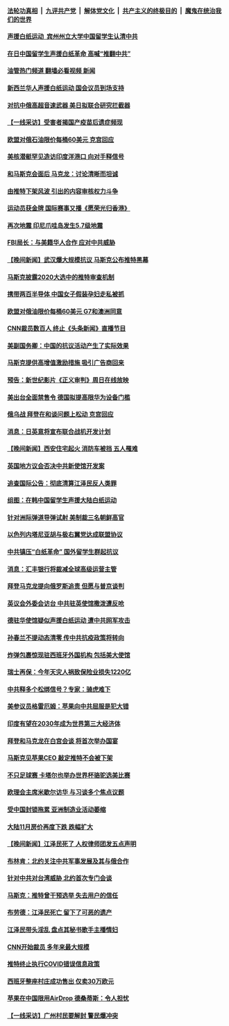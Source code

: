 ####  [法轮功真相](../../../../basic/blob/master/README.md?t=12050231) &nbsp;|&nbsp; [九评共产党](../../../../9ping.md/blob/master/README.md?t=12050231) &nbsp;|&nbsp; [解体党文化](../../../../jtdwh.md/blob/master/README.md?t=12050231)  &nbsp;|&nbsp; [共产主义的终极目的](../../../../gczydzjmd.md/blob/master/README.md?t=12050231) &nbsp;|&nbsp; [魔鬼在统治我们的世界](../../../../mgztzwmdsj.md/blob/master/README.md?t=12050231) 

#### [声援白纸运动  宾州州立大学中国留学生认清中共](../pages/nsc418/n13878143.md?t=12050231) 

#### [在日中国留学生声援白纸革命 高喊“推翻中共”](../pages/nsc418/n13878164.md?t=12050231) 

#### [油管热门频道 翻墙必看视频 新闻](http://129.146.143.75:81/youtube.html?12050231)

#### [新西兰华人声援白纸运动 国会议员到场支持](../pages/nsc418/n13878098.md?t=12050231) 

#### [对抗中俄高超音速武器 美日拟联合研究拦截器](../pages/nsc418/n13878095.md?t=12050231) 

#### [【一线采访】受害者揭国产疫苗后遗症频现](../pages/nsc418/n13877939.md?t=12050231) 

#### [欧盟对俄石油限价每桶60美元 克宫回应](../pages/nsc418/n13878052.md?t=12050231) 

#### [美核潜艇罕见造访印度洋港口 向对手释信号](../pages/nsc418/n13878029.md?t=12050231) 

#### [和马斯克会面后 马克龙：讨论清晰而坦诚](../pages/nsc418/n13877961.md?t=12050231) 

#### [由推特下架风波 引出的内容审核权力斗争](../pages/nsc418/n13878019.md?t=12050231) 

#### [运动员获金牌 国际赛事又播《愿荣光归香港》](../pages/nsc418/n13877945.md?t=12050231) 

#### [再次地震 印尼爪哇岛发生5.7级地震](../pages/nsc418/n13877944.md?t=12050231) 

#### [FBI局长：与美籍华人合作 应对中共威胁](../pages/nsc418/n13877934.md?t=12050231) 

#### [【晚间新闻】武汉爆大规模抗议 马斯克公布推特黑幕](../pages/nsc418/n13877931.md?t=12050231) 

#### [马斯克披露2020大选中的推特审查机制](../pages/nsc418/n13877927.md?t=12050231) 


#### [携带两百半导体 中国女子假装孕妇走私被抓](../pages/nsc418/n13877878.md?t=12050231) 

#### [欧盟对俄油限价每桶60美元 G7和澳洲同意](../pages/nsc418/n13877760.md?t=12050231) 

#### [CNN裁员数百人 终止《头条新闻》直播节目](../pages/nsc418/n13877643.md?t=12050231) 

#### [美副国务卿：中国的抗议活动产生了实际效果](../pages/nsc418/n13877653.md?t=12050231) 

#### [马斯克提供高增值激励措施 吸引广告商回来](../pages/nsc418/n13877597.md?t=12050231) 

#### [预告：新世纪影片《正义审判》周日在线放映](../pages/nsc418/n13877631.md?t=12050231) 

#### [美出台全面禁售令 德国拟提高限华为设备门槛](../pages/nsc418/n13877585.md?t=12050231) 

#### [俄乌战 拜登在和谈问题上松动 克宫回应](../pages/nsc418/n13877463.md?t=12050231) 

#### [消息：日英意将宣布联合战机开发计划](../pages/nsc418/n13877377.md?t=12050231) 

#### [【晚间新闻】西安住宅起火 消防车被挡 五人罹难](../pages/nsc418/n13877357.md?t=12050231) 


#### [英国地方议会否决中共新使馆开发案](../pages/nsc418/n13877280.md?t=12050231) 

#### [追查国际公告：彻底清算江泽民反人类罪](../pages/nsc418/n13877248.md?t=12050231) 

#### [组图：在韩中国留学生声援大陆白纸运动](../pages/nsc418/n13877125.md?t=12050231) 

#### [针对洲际弹道导弹试射 美制裁三名朝鲜高官](../pages/nsc418/n13876955.md?t=12050231) 

#### [以色列内塔尼亚胡与极右翼党达成联盟协议](../pages/nsc418/n13877005.md?t=12050231) 

#### [中共镇压“白纸革命” 国外留学生群起抗议](../pages/nsc418/n13876615.md?t=12050231) 

#### [消息：汇丰银行将裁减全球高级运营主管](../pages/nsc418/n13876898.md?t=12050231) 

#### [拜登马克龙提向俄罗斯追责 但愿与普京谈判](../pages/nsc418/n13876932.md?t=12050231) 

#### [英议会外委会访台 中共驻英使馆撒泼遭反呛](../pages/nsc418/n13876914.md?t=12050231) 

#### [德驻华使馆疑似声援白纸运动 遭中共网军攻击](../pages/nsc418/n13876887.md?t=12050231) 

#### [孙春兰不提动态清零 传中共抗疫政策将转向](../pages/nsc418/n13876861.md?t=12050231) 

#### [炸弹包裹惊现驻西班牙外国机构 包括美大使馆](../pages/nsc418/n13876723.md?t=12050231) 

#### [瑞士再保：今年天灾人祸致保险业损失1220亿](../pages/nsc418/n13876878.md?t=12050231) 

#### [中共释多个松绑信号？专家：骑虎难下](../pages/nsc418/n13876891.md?t=12050231) 

#### [美参议员格雷厄姆：苹果向中共屈服是犯大错](../pages/nsc418/n13876862.md?t=12050231) 

#### [印度有望在2030年成为世界第三大经济体](../pages/nsc418/n13876867.md?t=12050231) 

#### [拜登和马克龙在白宫会谈 将首次举办国宴](../pages/nsc418/n13876725.md?t=12050231) 

#### [马斯克见苹果CEO 敲定推特不会被下架](../pages/nsc418/n13876640.md?t=12050231) 

#### [不只足球赛 卡塔尔也举办世界杯骆驼选美比赛](../pages/nsc418/n13876645.md?t=12050231) 

#### [欧理会主席米歇尔访华 与习谈多个焦点议题](../pages/nsc418/n13876726.md?t=12050231) 

#### [受中国封锁拖累 亚洲制造业活动萎缩](../pages/nsc418/n13876626.md?t=12050231) 

#### [大陆11月房价再度下跌 跌幅扩大](../pages/nsc418/n13876559.md?t=12050231) 


#### [【晚间新闻】江泽民死了 人权律师团发五点声明](../pages/nsc418/n13876603.md?t=12050231) 

#### [布林肯：北约关注中共军事发展及其与俄合作](../pages/nsc418/n13876389.md?t=12050231) 

#### [针对中共对台湾威胁 北约首次专门会谈](../pages/nsc418/n13876423.md?t=12050231) 

#### [马斯克：推特曾干预选举 失去用户的信任](../pages/nsc418/n13876434.md?t=12050231) 

#### [布劳德：江泽民死亡 留下了可恶的遗产](../pages/nsc418/n13876340.md?t=12050231) 

#### [江泽民带头淫乱 盘点其秘书歌手主播情妇](../pages/nsc418/n13876264.md?t=12050231) 

#### [CNN开始裁员 多年来最大规模](../pages/nsc418/n13876274.md?t=12050231) 

#### [推特终止执行COVID错误信息政策](../pages/nsc418/n13875656.md?t=12050231) 

#### [西班牙整座村庄成功售出 仅卖30万欧元](../pages/nsc418/n13875870.md?t=12050231) 

#### [苹果在中国限用AirDrop 德桑蒂斯：令人担忧](../pages/nsc418/n13876137.md?t=12050231) 

#### [【一线采访】广州村民要解封 警民爆冲突](../pages/nsc418/n13876058.md?t=12050231) 

<img src='http://gfw-breaker.win/goodnews/indexes/nsc418.md' width='0px' height='0px'/>

